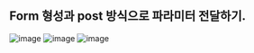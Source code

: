 ## Form 형성과 post 방식으로 파라미터 전달하기.
![image](https://user-images.githubusercontent.com/62415893/81268835-6ce0aa80-9083-11ea-8f29-bbb727c63030.png)
![image](https://user-images.githubusercontent.com/62415893/81268895-81bd3e00-9083-11ea-9af0-4272364e750e.png)
![image](https://user-images.githubusercontent.com/62415893/81268912-897ce280-9083-11ea-89e8-6d0fa7354c0d.png)


